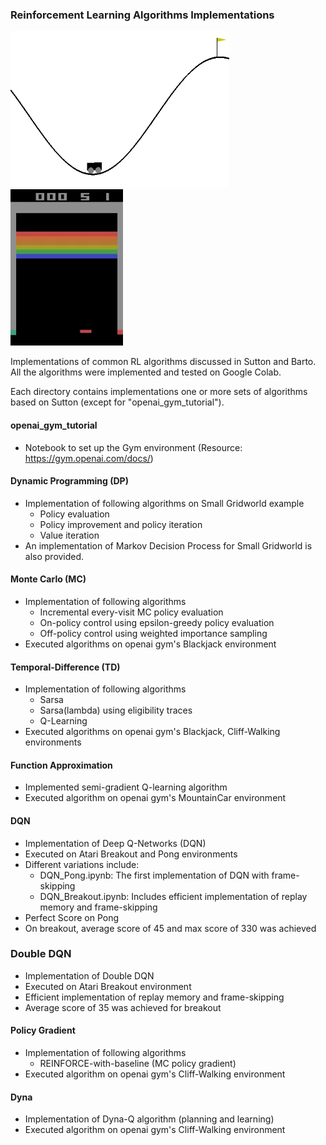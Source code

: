 ### Reinforcement Learning Algorithms Implementations
<img src="/images/MountainCar.gif" width="350" height="250"/> <img src="/images/Breakout.gif" width="180" height="250"/>

Implementations of common RL algorithms discussed in Sutton and Barto. All the algorithms were implemented and tested on Google Colab.

Each directory contains implementations one or more sets of algorithms based on Sutton (except for "openai_gym_tutorial").

#### openai_gym_tutorial
- Notebook to set up the Gym environment (Resource: https://gym.openai.com/docs/)

#### Dynamic Programming (DP)
- Implementation of following algorithms on Small Gridworld example
  - Policy evaluation
  - Policy improvement and policy iteration
  - Value iteration
- An implementation of Markov Decision Process for Small Gridworld is also provided.

#### Monte Carlo (MC)
- Implementation of following algorithms
  - Incremental every-visit MC policy evaluation
  - On-policy control using epsilon-greedy policy evaluation
  - Off-policy control using weighted importance sampling
- Executed algorithms on openai gym's Blackjack environment

#### Temporal-Difference (TD)
- Implementation of following algorithms
  - Sarsa
  - Sarsa(lambda) using eligibility traces
  - Q-Learning
- Executed algorithms on openai gym's Blackjack, Cliff-Walking environments

#### Function Approximation
- Implemented semi-gradient Q-learning algorithm
- Executed algorithm on openai gym's MountainCar environment

#### DQN
- Implementation of Deep Q-Networks (DQN)
- Executed on Atari Breakout and Pong environments
- Different variations include:
    - DQN_Pong.ipynb: The first implementation of DQN with frame-skipping
    - DQN_Breakout.ipynb: Includes efficient implementation of replay memory and frame-skipping
- Perfect Score on Pong
- On breakout, average score of 45 and max score of 330 was achieved

### Double DQN
- Implementation of Double DQN
- Executed on Atari Breakout environment
- Efficient implementation of replay memory and frame-skipping
- Average score of 35 was achieved for breakout


#### Policy Gradient
- Implementation of following algorithms
  - REINFORCE-with-baseline (MC policy gradient)
- Executed algorithm on openai gym's Cliff-Walking environment

#### Dyna
- Implementation of Dyna-Q algorithm (planning and learning)
- Executed algorithm on openai gym's Cliff-Walking environment
